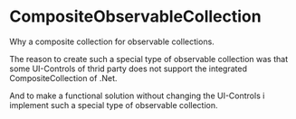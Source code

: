 # CompositeObservableCollection

Why a composite collection for observable collections.

The reason to create such a special type of observable collection was that some UI-Controls of thrid party does not support the integrated CompositeCollection of .Net.

And to make a functional solution without changing the UI-Controls i implement such a special type of observable collection.

